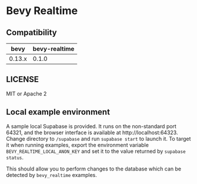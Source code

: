 # Bevy Realtime

## Compatibility

| bevy         | bevy-realtime |
| ------------ | ------------- |
| 0.13.x       | 0.1.0         |

## LICENSE

MIT or Apache 2

## Local example environment

A sample local Supabase is provided. It runs on the non-standard port 64321, and the browser
interface is available at http://localhost:64323. Change directory to `/supabase` and run `supabase
start` to launch it. To target it when running examples, export the environment variable
`BEVY_REALTIME_LOCAL_ANON_KEY` and set it to the value returned by `supabase status`.

This should allow you to perform changes to the database which can be detected by `bevy_realtime`
examples.

